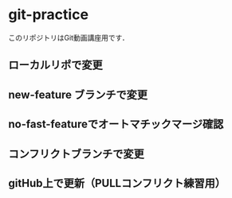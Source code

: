 # git-practice
このリポジトリはGit動画講座用です．
## ローカルリポで変更
## new-feature ブランチで変更

## no-fast-featureでオートマチックマージ確認

## コンフリクトブランチで変更
## gitHub上で更新（PULLコンフリクト練習用）
